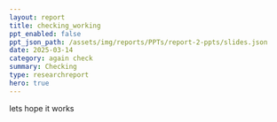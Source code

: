 ```yaml
---
layout: report
title: checking_working
ppt_enabled: false
ppt_json_path: /assets/img/reports/PPTs/report-2-ppts/slides.json
date: 2025-03-14
category: again check
summary: Checking
type: researchreport
hero: true
---
```

lets hope it works